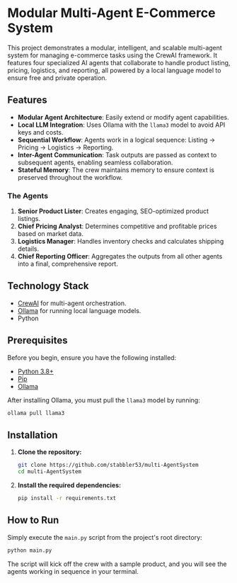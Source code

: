 # Modular Multi-Agent E-Commerce System

This project demonstrates a modular, intelligent, and scalable multi-agent system for managing e-commerce tasks using the CrewAI framework. It features four specialized AI agents that collaborate to handle product listing, pricing, logistics, and reporting, all powered by a local language model to ensure free and private operation.

## Features

- **Modular Agent Architecture**: Easily extend or modify agent capabilities.
- **Local LLM Integration**: Uses Ollama with the `llama3` model to avoid API keys and costs.
- **Sequential Workflow**: Agents work in a logical sequence: Listing -> Pricing -> Logistics -> Reporting.
- **Inter-Agent Communication**: Task outputs are passed as context to subsequent agents, enabling seamless collaboration.
- **Stateful Memory**: The crew maintains memory to ensure context is preserved throughout the workflow.

### The Agents

1.  **Senior Product Lister**: Creates engaging, SEO-optimized product listings.
2.  **Chief Pricing Analyst**: Determines competitive and profitable prices based on market data.
3.  **Logistics Manager**: Handles inventory checks and calculates shipping details.
4.  **Chief Reporting Officer**: Aggregates the outputs from all other agents into a final, comprehensive report.

## Technology Stack

- [CrewAI](https://www.crewai.com/) for multi-agent orchestration.
- [Ollama](https://ollama.com/) for running local language models.
- Python

## Prerequisites

Before you begin, ensure you have the following installed:

- [Python 3.8+](https://www.python.org/downloads/)
- [Pip](https://pip.pypa.io/en/stable/installation/)
- [Ollama](https://ollama.com/download)

After installing Ollama, you must pull the `llama3` model by running:
```bash
ollama pull llama3
```

## Installation

1.  **Clone the repository:**
    ```bash
    git clone https://github.com/stabbler53/multi-AgentSystem
    cd multi-AgentSystem
    ```

2.  **Install the required dependencies:**
    ```bash
    pip install -r requirements.txt
    ```

## How to Run

Simply execute the `main.py` script from the project's root directory:

```bash
python main.py
```

The script will kick off the crew with a sample product, and you will see the agents working in sequence in your terminal.
